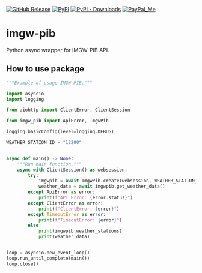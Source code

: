 [![GitHub Release][releases-shield]][releases]
[![PyPI][pypi-releases-shield]][pypi-releases]
[![PyPI - Downloads][pypi-downloads]][pypi-statistics]
[![PayPal_Me][paypal-me-shield]][paypal-me]

# imgw-pib

Python async wrapper for IMGW-PIB API.


## How to use package

```python
"""Example of usage IMGW-PIB."""

import asyncio
import logging

from aiohttp import ClientError, ClientSession

from imgw_pib import ApiError, ImgwPib

logging.basicConfig(level=logging.DEBUG)

WEATHER_STATION_ID = "12200"


async def main() -> None:
    """Run main function."""
    async with ClientSession() as websession:
        try:
            imgwpib = await ImgwPib.create(websession, WEATHER_STATION_ID)
            weather_data = await imgwpib.get_weather_data()
        except ApiError as error:
            print(f"API Error: {error.status}")
        except ClientError as error:
            print(f"ClientError: {error}")
        except TimeoutError as error:
            print(f"TimeoutError: {error}")
        else:
            print(imgwpib.weather_stations)
            print(weather_data)


loop = asyncio.new_event_loop()
loop.run_until_complete(main())
loop.close()

```

[releases]: https://github.com/bieniu/imgw-pib/releases
[releases-shield]: https://img.shields.io/github/release/bieniu/imgw-pib.svg?style=popout
[pypi-releases]: https://pypi.org/project/imgw-pib/
[pypi-statistics]: https://pepy.tech/project/imgw-pib
[pypi-releases-shield]: https://img.shields.io/pypi/v/imgw-pib
[pypi-downloads]: https://pepy.tech/badge/imgw-pib/month
[paypal-me-shield]: https://img.shields.io/static/v1.svg?label=%20&message=PayPal.Me&logo=paypal
[paypal-me]: https://www.paypal.me/bieniu79
